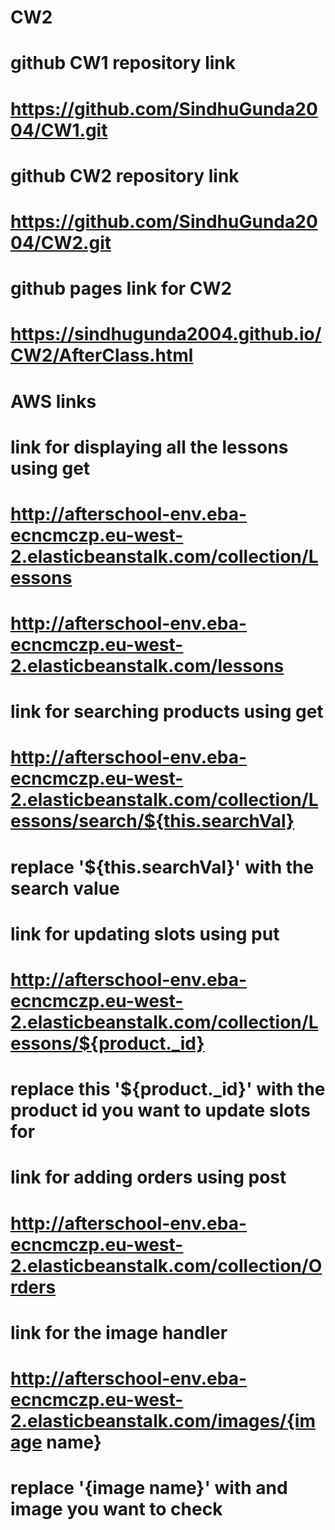 # CW2

# github CW1 repository link
# https://github.com/SindhuGunda2004/CW1.git 

# github CW2 repository link
# https://github.com/SindhuGunda2004/CW2.git

# github pages link for CW2
# https://sindhugunda2004.github.io/CW2/AfterClass.html 

# AWS links

# link for displaying all the lessons using get 
# http://afterschool-env.eba-ecncmczp.eu-west-2.elasticbeanstalk.com/collection/Lessons
# http://afterschool-env.eba-ecncmczp.eu-west-2.elasticbeanstalk.com/lessons

# link for searching products using get
# http://afterschool-env.eba-ecncmczp.eu-west-2.elasticbeanstalk.com/collection/Lessons/search/${this.searchVal}
# replace '${this.searchVal}' with the search value 

# link for updating slots using put 
# http://afterschool-env.eba-ecncmczp.eu-west-2.elasticbeanstalk.com/collection/Lessons/${product._id}
# replace this '${product._id}' with the product id you want to update slots for 

# link for adding orders using post
# http://afterschool-env.eba-ecncmczp.eu-west-2.elasticbeanstalk.com/collection/Orders

# link for the image handler
# http://afterschool-env.eba-ecncmczp.eu-west-2.elasticbeanstalk.com/images/{image name}
# replace '{image name}' with and image you want to check
